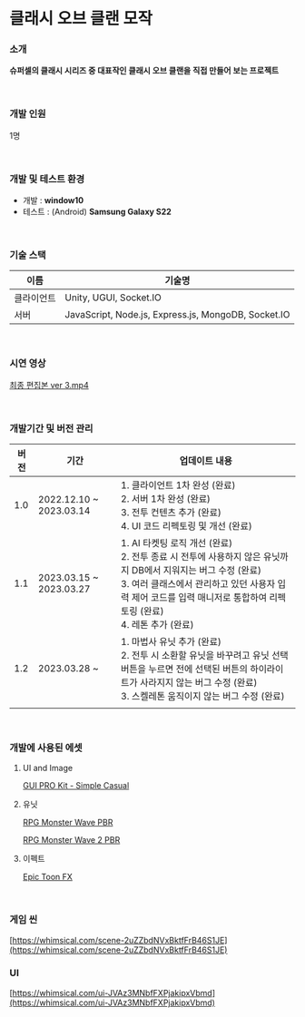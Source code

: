 # 클래시 오브 클랜 모작

### 소개
**슈퍼셀의 클래시 시리즈 중 대표작인 클래시 오브 클랜을 직접 만들어 보는 프로젝트**

<br/>

### 개발 인원
1명

<br/>

### 개발 및 테스트 환경
- 개발 : **window10**
- 테스트 : (Android) **Samsung Galaxy S22**

<br/>

### 기술 스택
| 이름 | 기술명 |
| --- | --- |
|클라이언트| Unity, UGUI, Socket.IO |
|서버| JavaScript, Node.js, Express.js, MongoDB, Socket.IO |

<br/>

### 시연 영상

[최종 편집본 ver 3.mp4](%E1%84%8F%E1%85%B3%E1%86%AF%E1%84%85%E1%85%A2%E1%84%89%E1%85%B5%20%E1%84%8B%E1%85%A9%E1%84%87%E1%85%B3%20%E1%84%8F%E1%85%B3%E1%86%AF%E1%84%85%E1%85%A2%E1%86%AB%20%E1%84%86%E1%85%A9%E1%84%8C%E1%85%A1%E1%86%A8%208472bcb4300a4afbab4e984ece02c7c6/%25EC%25B5%259C%25EC%25A2%2585_%25ED%258E%25B8%25EC%25A7%2591%25EB%25B3%25B8_ver_3.mp4)

<br/>

### 개발기간 및 버전 관리
| 버전 | 기간 | 업데이트 내용 |
| --- | --- | --- |
| 1.0 | 2022.12.10 ~ 2023.03.14 | 1. 클라이언트 1차 완성 (완료)<br/> 2. 서버 1차 완성 (완료)<br/> 3. 전투 컨텐츠 추가 (완료)<br/> 4. UI 코드 리펙토링 및 개선 (완료) |
| 1.1 | 2023.03.15 ~ 2023.03.27 | 1. AI 타켓팅 로직 개선 (완료)<br/> 2. 전투 종료 시 전투에 사용하지 않은 유닛까지 DB에서 지워지는 버그 수정 (완료)<br/> 3. 여러 클래스에서 관리하고 있던 사용자 입력 제어 코드를 입력 매니저로 통합하여 리펙토링 (완료)<br/> 4. 레톤 추가 (완료) |
| 1.2 | 2023.03.28 ~  | 1. 마법사 유닛 추가 (완료)<br/> 2. 전투 시 소환할 유닛을 바꾸려고 유닛 선택 버튼을 누르면 전에 선택된 버튼의 하이라이트가 사라지지 않는 버그 수정 (완료)<br/> 3. 스켈레톤 움직이지 않는 버그 수정 (완료) |
|  |  |  |

<br/>

### 개발에 사용된 에셋
1. UI and Image
    
    [GUI PRO Kit - Simple Casual](https://assetstore.unity.com/packages/2d/gui/icons/gui-pro-kit-simple-casual-203399)
    

1. 유닛
    
    [RPG Monster Wave PBR](https://assetstore.unity.com/packages/3d/characters/creatures/rpg-monster-wave-pbr-158727)
    
    [RPG Monster Wave 2 PBR](https://assetstore.unity.com/packages/3d/characters/creatures/rpg-monster-wave-2-pbr-173835)
    

1. 이펙트
    
    [Epic Toon FX](https://assetstore.unity.com/packages/vfx/particles/epic-toon-fx-57772)
  
<br/>

### 게임 씬

[https://whimsical.com/scene-2uZZbdNVxBktfFrB46S1JE](https://whimsical.com/scene-2uZZbdNVxBktfFrB46S1JE)

### UI

[https://whimsical.com/ui-JVAz3MNbfFXPjakipxVbmd](https://whimsical.com/ui-JVAz3MNbfFXPjakipxVbmd)
